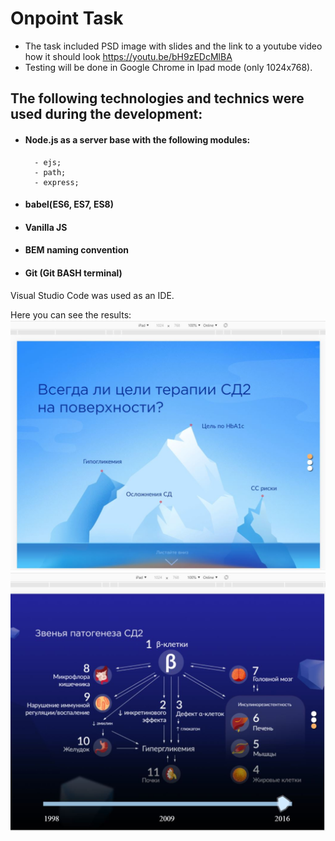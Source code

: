 # Onpoint Task

- The task included PSD image with slides and the link to a youtube video how it should look https://youtu.be/bH9zEDcMlBA
- Testing will be done in Google Chrome in Ipad mode (only 1024x768).


## The following technologies and technics were used during the development:

- ####  Node.js as a server base with the following modules:
        - ejs;
        - path;
        - express;

- #### babel(ES6, ES7, ES8)
- #### Vanilla JS
- #### BEM naming convention
- #### Git (Git BASH terminal)

Visual Studio Code was used as an IDE.

Here you can see the results:
![Screenshot of the result](https://github.com/SergeyGermanov/onpointTask/blob/master/public/imgs/screenshots/slider-1.JPG?raw=true)
![Screenshot of the result](https://github.com/SergeyGermanov/onpointTask/blob/master/public/imgs/screenshots/slider-2.JPG?raw=true)